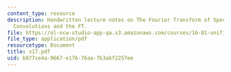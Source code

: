 ```yaml
---
content_type: resource
description: Handwritten lecture notes on The Fourier Transform of Special Functions,
  Convolutions and the FT.
file: https://ol-ocw-studio-app-qa.s3.amazonaws.com/courses/16-01-unified-engineering-i-ii-iii-iv-fall-2005-spring-2006/b877ce4a9667e17676aa7b3abf2257ee_s17.pdf
file_type: application/pdf
resourcetype: Document
title: s17.pdf
uid: b877ce4a-9667-e176-76aa-7b3abf2257ee
---
```

